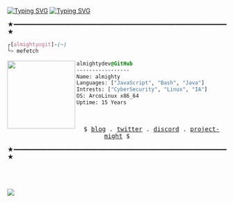 
[![Typing SVG](https://readme-typing-svg.demolab.com?font=Dosis&weight=700&size=20&duration=5000&pause=1000&color=86b4e0&background=1E42FF00&center=true&width=435&lines=ALMIGHTY+DEV)](https://git.io/typing-svg)  [![Typing SVG](https://readme-typing-svg.demolab.com?font=Dosis&weight=700&pause=1000&color=ea716a&background=1E42FF00&center=true&width=435&lines=GITHUB.COM%2FALMIGHTYDEV)](https://git.io/typing-svg)



★━━━━━━━━━━━━━━━━━━━━━━━━━━━━━━━━━━━━━━━━━━━━━━━━━━━━━━━━━━★


```css
┌[almighty☮git]-(~)
└> mefetch
```
 

<div style="display:block;text-align:left"><img align="left" src="https://user-images.githubusercontent.com/56447720/215329483-0f7dcda1-71a7-495a-9097-2393af297636.png" border="0" style="width:156px;">
  
  ```css
  almightydev@GitHub
  -----------------
  Name: almighty
  Languages: ["JavaScript", "Bash", "Java"]
  Intrests: ["CyberSecurity", "Linux", "IA"]
  OS: ArcoLinux x86_64  
  Uptime: 15 Years
  ```
</div>



<br />
<p align="center">
  <samp>
    $   <a href="" target="_blank">blog</a> .
    <a href="https://twitter.com/" target="_blank">twitter</a> .
    <a href="https://discordapp.com/users/507714110708908042" target="_blank">discord</a> .
    <a href="https://github.com/almightydev" target="_blank">project-might</a> $
  </samp>
</p>


★━━━━━━━━━━━━━━━━━━━━━━━━━━━━━━━━━━━━━━━━━━━━━━━━━━━━━━━━━━★
  

 <br><br>
 <br>
<img align="left" src="https://profile-counter.glitch.me/almightydev/count.svg" />

